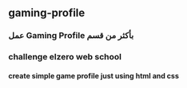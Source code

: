## gaming-profile
### عمل Gaming Profile بأكثر من قسم
### challenge elzero web school
#### create simple game profile just using html and css
